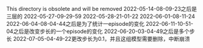 This directory is obsolete and will be removed
2022-05-14-08-09-23之后是三层的
2022-05-27-09-29-59
2022-05-28-21-01-22
2022-06-01-08-11-24
2022-06-04-08-04-44之后是为了统计一episode的变化
2022-06-11-10-51-04之后是改变步长的一个episode的变化
2022-06-20-03-04-49之后是多个步长
2022-07-05-04-49-22更改步长为0.1，并且这组模型需要删除，中断崩溃
